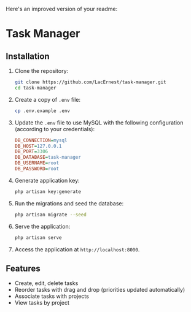 Here's an improved version of your readme:

# Task Manager

## Installation

1. Clone the repository:
    ```sh
    git clone https://github.com/LacErnest/task-manager.git
    cd task-manager
    ```


3. Create a copy of `.env` file:
    ```sh
    cp .env.example .env
    ```

4. Update the `.env` file to use MySQL with the following configuration (according to your credentials):
    ```ini
    DB_CONNECTION=mysql
    DB_HOST=127.0.0.1
    DB_PORT=3306
    DB_DATABASE=task-manager
    DB_USERNAME=root
    DB_PASSWORD=root
    ```

5. Generate application key:
    ```sh
    php artisan key:generate
    ```

6. Run the migrations and seed the database:
    ```sh
    php artisan migrate --seed
    ```

7. Serve the application:
    ```sh
    php artisan serve
    ```

8. Access the application at `http://localhost:8000`.

## Features

- Create, edit, delete tasks
- Reorder tasks with drag and drop (priorities updated automatically)
- Associate tasks with projects
- View tasks by project
